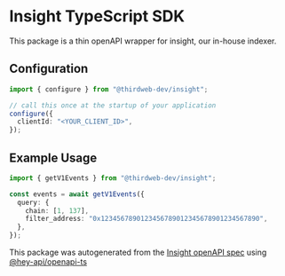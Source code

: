 # Insight TypeScript SDK

This package is a thin openAPI wrapper for insight, our in-house indexer.

## Configuration

```ts
import { configure } from "@thirdweb-dev/insight";

// call this once at the startup of your application
configure({
  clientId: "<YOUR_CLIENT_ID>",
});
```

## Example Usage

```ts
import { getV1Events } from "@thirdweb-dev/insight";

const events = await getV1Events({
  query: {
    chain: [1, 137],
    filter_address: "0x1234567890123456789012345678901234567890",
  },
});
```

This package was autogenerated from the [Insight openAPI spec](https://insight-api.thirdweb.com/reference) using [@hey-api/openapi-ts](https://github.com/hey-api/openapi-ts)
